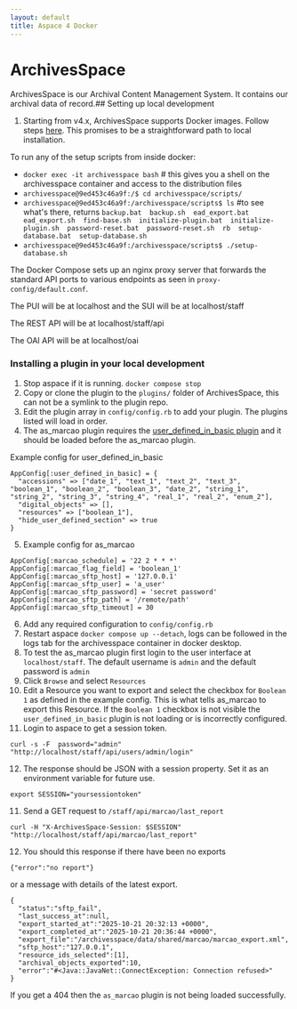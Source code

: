 ```yaml
---
layout: default
title: Aspace 4 Docker
---
```

# ArchivesSpace
ArchivesSpace is our Archival Content Management System. It contains our archival data of record.## Setting up local development

1. Starting from v4.x, ArchivesSpace supports Docker images. Follow steps [here](https://f68ffde9.archivesspace-tech-docs.pages.dev/administration/docker/). This promises to be a straightforward path to local installation.

To run any of the setup scripts from inside docker:

- `docker exec -it archivesspace bash` # this gives you a shell on the archivesspace container and access to the distribution files
- `archivesspace@9ed453c46a9f:/$ cd archivesspace/scripts/`
- `archivesspace@9ed453c46a9f:/archivesspace/scripts$ ls` #to see what's there, returns
  `backup.bat  backup.sh  ead_export.bat  ead_export.sh  find-base.sh  initialize-plugin.bat  initialize-plugin.sh  password-reset.bat  password-reset.sh  rb  setup-database.bat  setup-database.sh`
- `archivesspace@9ed453c46a9f:/archivesspace/scripts$ ./setup-database.sh`

The Docker Compose sets up an nginx proxy server that forwards the standard API ports to various endpoints as seen in `proxy-config/default.conf`.

The PUI will be at localhost and the SUI will be at localhost/staff

The REST API will be at localhost/staff/api

The OAI API will be at localhost/oai

### Installing a plugin in your local development

1. Stop aspace if it is running. `docker compose stop`
2. Copy or clone the plugin to the `plugins/` folder of ArchivesSpace, this can not be a symlink to the plugin repo.
3. Edit the plugin array in `config/config.rb` to add your plugin. The plugins listed will load in order.
4. The as_marcao plugin requires the [user_defined_in_basic plugin](https://github.com/hudmol/user_defined_in_basic) and it should be loaded before the as_marcao plugin.

Example config for user_defined_in_basic
```
AppConfig[:user_defined_in_basic] = {
  "accessions" => ["date_1", "text_1", "text_2", "text_3", "boolean_1", "boolean_2", "boolean_3", "date_2", "string_1", "string_2", "string_3", "string_4", "real_1", "real_2", "enum_2"],
  "digital_objects" => [],
  "resources" => ["boolean_1"],
  "hide_user_defined_section" => true
}
```
5. Example config for as_marcao
```
AppConfig[:marcao_schedule] = '22 2 * * *'
AppConfig[:marcao_flag_field] = 'boolean_1'
AppConfig[:marcao_sftp_host] = '127.0.0.1'
AppConfig[:marcao_sftp_user] = 'a_user'
AppConfig[:marcao_sftp_password] = 'secret password'
AppConfig[:marcao_sftp_path] = '/remote/path'
AppConfig[:marcao_sftp_timeout] = 30
```
6. Add any required configuration to `config/config.rb`
7. Restart aspace `docker compose up --detach`, logs can be followed in the logs tab for the archivesspace container in docker desktop.
8. To test the as_marcao plugin first login to the user interface at `localhost/staff`. The default username is `admin` and the default password is `admin`
9. Click `Browse` and select `Resources`
10. Edit a Resource you want to export and select the checkbox for `Boolean 1` as defined in the example config. This is what tells as_marcao to export this Resource. If the `Boolean 1` checkbox is not visible the `user_defined_in_basic` plugin is not loading or is incorrectly configured.
11. Login to aspace to get a session token.
```
curl -s -F  password="admin" "http://localhost/staff/api/users/admin/login"  
```
12. The response should be JSON with a session property. Set it as an environment variable for future use.
```
export SESSION="yoursessiontoken"
```
11. Send a GET request to `/staff/api/marcao/last_report`
```
curl -H "X-ArchivesSpace-Session: $SESSION" "http://localhost/staff/api/marcao/last_report"
```
12. You should this response if there have been no exports
```
{"error":"no report"}
```
or a message with details of the latest export.
```
{
  "status":"sftp_fail",
  "last_success_at":null,
  "export_started_at":"2025-10-21 20:32:13 +0000",
  "export_completed_at":"2025-10-21 20:36:44 +0000",
  "export_file":"/archivesspace/data/shared/marcao/marcao_export.xml",
  "sftp_host":"127.0.0.1",
  "resource_ids_selected":[1],
  "archival_objects_exported":10,
  "error":"#<Java::JavaNet::ConnectException: Connection refused>"
}
```
If you get a 404 then the `as_marcao` plugin is not being loaded successfully.
